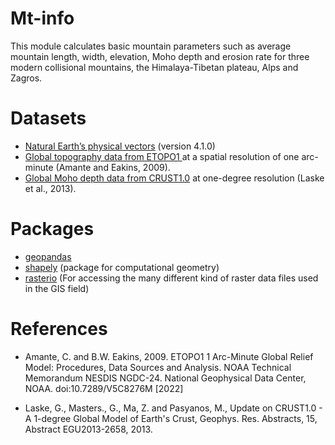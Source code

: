 # Mt-info

This module calculates basic mountain parameters such as average mountain length, width, elevation, Moho depth and erosion rate 
for three modern collisional mountains, the Himalaya-Tibetan plateau, Alps and Zagros.


# Datasets
- [Natural Earth’s physical vectors](https://www.naturalearthdata.com/downloads/50m-physical-vectors/50m-physical-labels/) (version 4.1.0)
- [Global topography data from ETOPO1 ](https://www.ncei.noaa.gov/products/etopo-global-relief-model) at a spatial resolution of one arc-minute (Amante and Eakins, 2009).
- [Global Moho depth data from CRUST1.0](https://igppweb.ucsd.edu/~gabi/crust1.html) at one-degree resolution (Laske et al., 2013). 


# Packages
- [geopandas](https://geopandas.org/)
- [shapely](https://shapely.readthedocs.io/en/stable/manual.html) (package for computational geometry)
- [rasterio](https://rasterio.readthedocs.io/en/latest/intro.html) (For accessing the many different kind of raster data files used in the GIS field)


# References
- Amante, C. and B.W. Eakins, 2009. ETOPO1 1 Arc-Minute Global Relief Model: Procedures, Data Sources and Analysis. NOAA Technical Memorandum NESDIS NGDC-24. National Geophysical Data Center, NOAA. doi:10.7289/V5C8276M [2022]

- Laske, G., Masters., G., Ma, Z. and Pasyanos, M., Update on CRUST1.0 - A 1-degree Global Model of Earth's Crust, Geophys. Res. Abstracts, 15, Abstract EGU2013-2658, 2013.



